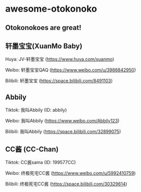 # awesome-otokonoko

## Otokonokoes are great!

## 轩墨宝宝(XuanMo Baby)

Huya: JV-轩墨宝宝 (https://www.huya.com/xuanmo)

Weibo: 轩墨宝宝QAQ (https://www.weibo.com/u/3986842950)

Bilibili: 轩墨宝宝 (https://space.bilibili.com/8491103)

## Abbily

Tiktok: 我叫Abbily (ID: abbily)

Weibo: 我叫Abbily (https://www.weibo.com/Abbily123)

Bilibili: 我叫Abbily (https://space.bilibili.com/32899075)

## CC酱 (CC-Chan)

Tiktok: CC酱sama (ID: 199577CC)

Weibo: 终极死宅CC酱 (https://www.weibo.com/u/5992410759)

Bilibili: 终极死宅CC酱 (https://space.bilibili.com/30329614)
